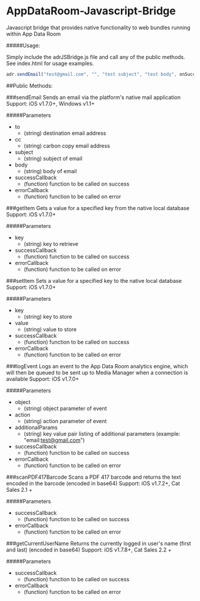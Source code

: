 AppDataRoom-Javascript-Bridge
=============================

Javascript bridge that provides native functionality to web bundles running within App Data Room

#####Usage:

Simply include the adrJSBridge.js file and call any of the public methods.  See index.html for usage examples.

 ```javascript
 adr.sendEmail("test@gmail.com", "", "test subject", "test body", onSuccess, onError);
 ```


##Public Methods:

###sendEmail
  Sends an email via the platform's native mail application
  Support: iOS v1.7.0+, Windows v1.1+

#####Parameters
* to
  * (string) destination email address
* cc
  * (string) carbon copy email address
* subject
  * (string) subject of email
* body
  * (string) body of email
* successCallback
  * (function) function to be called on success
* errorCallback
  * (function) function to be called on error


###getItem
  Gets a value for a specified key from the native local database
  Support: iOS v1.7.0+

#####Parameters
* key
  * (string) key to retrieve
* successCallback
  * (function) function to be called on success
* errorCallback
  * (function) function to be called on error


###setItem
  Sets a value for a specified key to the native local database
  Support: iOS v1.7.0+

#####Parameters
* key
  * (string) key to store
* value
  * (string) value to store
* successCallback
  * (function) function to be called on success
* errorCallback
  * (function) function to be called on error


###logEvent
  Logs an event to the App Data Room analytics engine, which will then be queued to be sent up to Media Manager when a connection is available
  Support: iOS v1.7.0+

#####Parameters
* object
  * (string) object parameter of event
* action
  * (string) action parameter of event
* additionalParams
  * (string) key value pair listing of additional parameters (example: "email:test@gmail.com")
* successCallback
  * (function) function to be called on success
* errorCallback
  * (function) function to be called on error


###scanPDF417Barcode
  Scans a PDF 417 barcode and returns the text encoded in the barcode (encoded in base64)
  Support: iOS v1.7.2+, Cat Sales 2.1 +

#####Parameters
* successCallback
  * (function) function to be called on success
* errorCallback
  * (function) function to be called on error

###getCurrentUserName
  Returns the currently logged in user's name (first and last) (encoded in base64)
  Support: iOS v1.7.8+, Cat Sales 2.2 +

#####Parameters
* successCallback
  * (function) function to be called on success
* errorCallback
  * (function) function to be called on error
